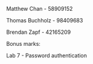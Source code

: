 Matthew Chan - 58909152

Thomas Buchholz - 98409683

Brendan Zapf - 42165209

Bonus marks: 

Lab 7 - Password authentication

